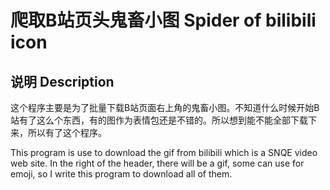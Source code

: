 # 爬取B站页头鬼畜小图 Spider of bilibili icon

## 说明 Description

这个程序主要是为了批量下载B站页面右上角的鬼畜小图。不知道什么时候开始B站有了这么个东西，有的图作为表情包还是不错的。所以想到能不能全部下载下来，所以有了这个程序。

This program is use to download the gif from bilibili which is a SNQE video web site. In the right of the header, there will be a gif, some can use for emoji, so I write this program to download all of them.